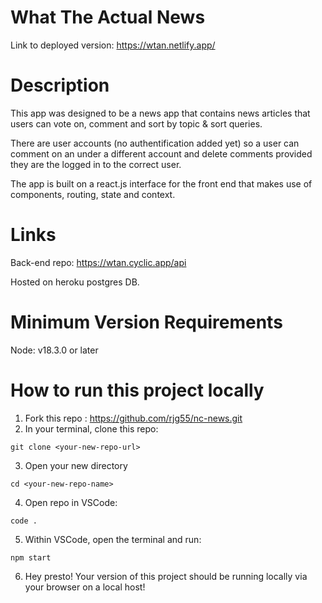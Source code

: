# What The Actual News

Link to deployed version: https://wtan.netlify.app/

# Description

This app was designed to be a news app that contains news articles that users can vote on, comment and sort by topic & sort queries.

There are user accounts (no authentification added yet) so a user can comment on an under a different account and delete comments provided they are the logged in to the correct user.

The app is built on a react.js interface for the front end that makes use of components, routing, state and context.

# Links

Back-end repo: https://wtan.cyclic.app/api

Hosted on heroku postgres DB.

# Minimum Version Requirements

Node: v18.3.0 or later

# How to run this project locally

1. Fork this repo : https://github.com/rjg55/nc-news.git
2. In your terminal, clone this repo:

```
git clone <your-new-repo-url>
```

3. Open your new directory

```
cd <your-new-repo-name>
```

4. Open repo in VSCode:

```
code .
```

5. Within VSCode, open the terminal and run:

```
npm start
```

6. Hey presto! Your version of this project should be running locally via your browser on a local host!
